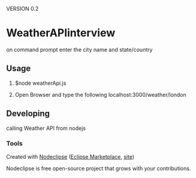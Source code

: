 VERSION 0.2

# WeatherAPIinterview

on command prompt enter the city name and state/country

## Usage

1. $node weatherApi.js 

2. Open Browser and type the following
localhost:3000/weather/london


## Developing

calling Weather API from nodejs

### Tools

Created with [Nodeclipse](https://github.com/Nodeclipse/nodeclipse-1)
 ([Eclipse Marketplace](http://marketplace.eclipse.org/content/nodeclipse), [site](http://www.nodeclipse.org))   

Nodeclipse is free open-source project that grows with your contributions.
